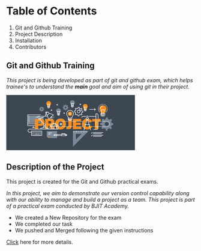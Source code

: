 # Table of Contents
1. Git and Github Training
2. Project Description
3. Installation
4. Contributors

## Git and Github Training
_This project is being developed as part of git and github exam, which helps trainee's to understand the __main__ goal and aim of using git in their project._

![Project Banner](./project-banner.png)

## Description of the Project

This project is created for the Git and Github practical exams.
 
_In this project, we aim to demonstrate our version control capability along with our ability to manage and build a project as a team. This project is part of a practical exam conducted by BJIT Academy._

 - We created a New Repository for the exam
 - We completed our task 
 - We pushed and Merged following the given instructions

[Click](https://www.bjitacademy.com/) here for more details.
